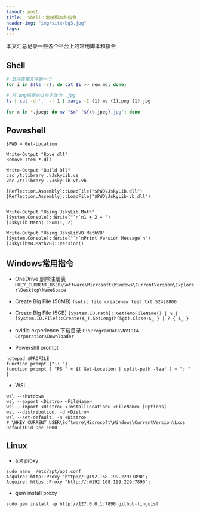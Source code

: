 ```yaml
---
layout: post
title:  Shell：常用脚本和指令
header-img: "img/site/bg3.jpg"
tags:
---
```


本文汇总记录一些各个平台上的常用脚本和指令

## Shell

```bash
# 反向连接文件到一个
for i in $(ls -r); do cat $i >> new.md; done;
```

```bash
# 将.png结尾的文件名改为 .jpg
ls | cut -d '.' -f 1 | xargs -I {1} mv {1}.png {1}.jpg

for x in *.jpeg; do mv "$x" "${x%.jpeg}.jpg"; done
```

## Poweshell
```PS1
$PWD = Get-Location

Write-Output "Rove dll"
Remove-Item *.dll

Write-Output "Build Dll"
csc /t:library .\JskyLib.cs
vbc /t:library .\JskyLib-vb.vb

[Reflection.Assembly]::LoadFile("$PWD\JskyLib.dll")
[Reflection.Assembly]::LoadFile("$PWD\JskyLib-vb.dll")


Write-Output "Using JskyLib.Math"
[System.Console]::Write("`n`n1 + 2 = ") 
[JskyLib.Math]::Sum(1, 2)

Write-Output "Using JskyLibVB.MathVB"
[System.Console]::Write("`n`nPrint Version Message`n") 
[JskyLibVB.MathVB]::Version()
```

## Windows常用指令

+ OneDrive 删除注册表
`HKEY_CURRENT_USER\Software\Microsoft\Windows\CurrentVersion\Explorer\Desktop\NameSpace`
+ Create Big File (50MB)
`fsutil file createnew test.txt 52428800` 
+ Create Big File (5GB)
`[System.IO.Path]::GetTempFileName() | % { [System.IO.File]::Create($_).SetLength(5gb).Close;$_ } | ? { $_ }`
+ nvidia experience 下载目录 
`C:\ProgramData\NVIDIA Corporation\Downloader`


+ Powershll prompt
```
notepad $PROFILE
function prompt {"~: "}
function prompt { "PS " + $( Get-Location | split-path -leaf ) + ": " }
```

+ WSL
```
wsl --shutdown
wsl --export <Distro> <FileName>
wsl --import <Distro> <InstallLocation> <FileName> [Options]
wsl --distribution, -d <Distro>
wsl --set-default, -s <Distro>
# \HKEY_CURRENT_USER\Software\Microsoft\Windows\CurrentVersion\Lxss DefaultUid Dec 1000
```

## Linux

+ apt proxy
```
sudo nano  /etc/apt/apt.conf
Acquire::http::Proxy "http://:@192.168.199.229:7890";
Acquire::https::Proxy "http://:@192.168.199.229:7890";
```
+ gem install proxy
```
sudo gem install -p http://127.0.0.1:7890 github-linguist
```


